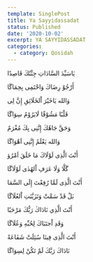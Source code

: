 ```yaml
---
template: SinglePost
title: Ya Sayyidassadat
status: Published
date: '2020-10-02'
excerpt: YA SAYYIDASSADAT
categories:
  - category: Qosidah
---
```

يَاسَيِّدَ السَّادَاتِ جِئْتُكَ قَاصِدًا

أَرْجُوْ رِضَاكَ وَاحْتَمِی بِحِمَاگَا

وَالله يَاخَيْرَ اْلخَلَائِقِ إِنَّ لِی

قَلْبًا مَشُوْقًا لَايَرُوْمُ سِوَاگَا

وَحَقَّ جَاهُكَ إِنَّنِی بِكَ مُغْرَمٌ

وَالله يَعْلَمُ إِنَّنِی اَهْوَاگَا

أَنْتَ الَّذِی لَوْلَاكَ مَا خَلَقَ اَمْرُؤ

گَلَّا وَلَا عَرَفِ اْلهُدٰی لَوْلَاگَا

أَنْتَ الَّذِی لَمَّا رُفِعْتَ إِلَی السَّمَا

بَلْ قَدْ سَمَّتْ وَتَزَيَّنَتِ اْلعُلَاگَا

أَنْتَ الَّذِي نَادَاكٰ رَبُّكَ مَرْحَبًا

وَقَدِ اْجتَبَاكَ لِحُبِّهِ وَعُلَاگَا

أَنْتَ الَّذِی فِينَا سُئِلَتْ شَفَاعَةً

نَادَاكَ رَبَّكَ لَمْ تَکُنْ لِسِوَاگَا

